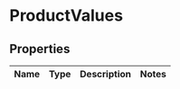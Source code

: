 
# ProductValues

## Properties
Name | Type | Description | Notes
------------ | ------------- | ------------- | -------------



